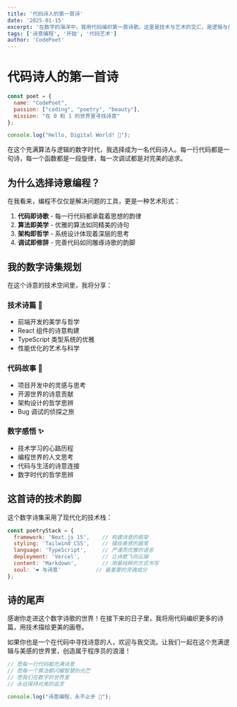 ```yaml
---
title: '代码诗人的第一首诗'
date: '2025-01-15'
excerpt: '在数字的海洋中，我用代码编织第一首诗歌。这里是技术与艺术的交汇，是逻辑与创意的诗意空间。'
tags: ['诗意编程', '开始', '代码艺术']
author: 'CodePoet'
---
```


# 代码诗人的第一首诗

```javascript
const poet = {
  name: "CodePoet",
  passion: ["coding", "poetry", "beauty"],
  mission: "在 0 和 1 的世界里寻找诗意"
};

console.log("Hello, Digital World! 🌟");
```

在这个充满算法与逻辑的数字时代，我选择成为一名代码诗人。每一行代码都是一句诗，每一个函数都是一段旋律，每一次调试都是对完美的追求。

## 为什么选择诗意编程？

在我看来，编程不仅仅是解决问题的工具，更是一种艺术形式：

1. **代码即诗歌** - 每一行代码都承载着思想的韵律
2. **算法即美学** - 优雅的算法如同精美的诗句
3. **架构即哲学** - 系统设计体现着深层的思考
4. **调试即修辞** - 完善代码如同雕琢诗歌的韵脚

## 我的数字诗集规划

在这个诗意的技术空间里，我将分享：

### 技术诗篇 🎨
- 前端开发的美学与哲学
- React 组件的诗意构建
- TypeScript 类型系统的优雅
- 性能优化的艺术与科学

### 代码故事 📖
- 项目开发中的灵感与思考
- 开源世界的诗意贡献
- 架构设计的哲学思辨
- Bug 调试的侦探之旅

### 数字感悟 ✨
- 技术学习的心路历程
- 编程世界的人文思考
- 代码与生活的诗意连接
- 数字时代的哲学思辨

## 这首诗的技术韵脚

这个数字诗集采用了现代化的技术栈：

```javascript
const poetryStack = {
  framework: 'Next.js 15',    // 构建诗意的框架
  styling: 'Tailwind CSS',    // 描绘美感的画笔
  language: 'TypeScript',     // 严谨而优雅的语言
  deployment: 'Vercel',       // 让诗歌飞向云端
  content: 'Markdown',        // 用最纯粹的方式书写
  soul: '❤️ 与诗意'           // 最重要的灵魂成分
};
```

## 诗的尾声

感谢你走进这个数字诗歌的世界！在接下来的日子里，我将用代码编织更多的诗篇，用技术描绘更美的画卷。

如果你也是一个在代码中寻找诗意的人，欢迎与我交流。让我们一起在这个充满逻辑与美感的世界里，创造属于程序员的浪漫！

```javascript
// 愿每一行代码都充满诗意
// 愿每一个算法都闪耀智慧的光芒
// 愿我们在数字的世界里
// 永远保持对美的追求

console.log("诗意编程，永不止步 🚀");